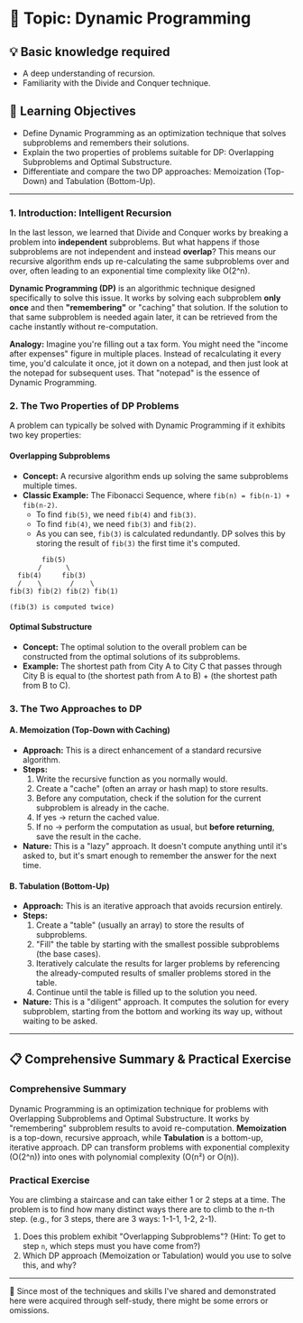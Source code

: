# 📖 Topic: Dynamic Programming

## 💡 Basic knowledge required

- A deep understanding of recursion.
- Familiarity with the Divide and Conquer technique.

## 🎯 Learning Objectives

- Define Dynamic Programming as an optimization technique that solves subproblems and remembers their solutions.
- Explain the two properties of problems suitable for DP: Overlapping Subproblems and Optimal Substructure.
- Differentiate and compare the two DP approaches: Memoization (Top-Down) and Tabulation (Bottom-Up).

---

### 1. Introduction: Intelligent Recursion

In the last lesson, we learned that Divide and Conquer works by breaking a problem into **independent** subproblems. But what happens if those subproblems are not independent and instead **overlap**? This means our recursive algorithm ends up re-calculating the same subproblems over and over, often leading to an exponential time complexity like O(2^n).

**Dynamic Programming (DP)** is an algorithmic technique designed specifically to solve this issue. It works by solving each subproblem **only once** and then **"remembering"** or "caching" that solution. If the solution to that same subproblem is needed again later, it can be retrieved from the cache instantly without re-computation.

**Analogy:** Imagine you're filling out a tax form. You might need the "income after expenses" figure in multiple places. Instead of recalculating it every time, you'd calculate it once, jot it down on a notepad, and then just look at the notepad for subsequent uses. That "notepad" is the essence of Dynamic Programming.

### 2. The Two Properties of DP Problems

A problem can typically be solved with Dynamic Programming if it exhibits two key properties:

#### Overlapping Subproblems
-   **Concept:** A recursive algorithm ends up solving the same subproblems multiple times.
-   **Classic Example:** The Fibonacci Sequence, where `fib(n) = fib(n-1) + fib(n-2)`.
    -   To find `fib(5)`, we need `fib(4)` and `fib(3)`.
    -   To find `fib(4)`, we need `fib(3)` and `fib(2)`.
    -   As you can see, `fib(3)` is calculated redundantly. DP solves this by storing the result of `fib(3)` the first time it's computed.
```
        fib(5)
       /      \
  fib(4)     fib(3)
  /    \       /    \
fib(3) fib(2) fib(2) fib(1)
 
(fib(3) is computed twice)
```

#### Optimal Substructure
-   **Concept:** The optimal solution to the overall problem can be constructed from the optimal solutions of its subproblems.
-   **Example:** The shortest path from City A to City C that passes through City B is equal to (the shortest path from A to B) + (the shortest path from B to C).

### 3. The Two Approaches to DP

#### A. Memoization (Top-Down with Caching)
-   **Approach:** This is a direct enhancement of a standard recursive algorithm.
-   **Steps:**
    1.  Write the recursive function as you normally would.
    2.  Create a "cache" (often an array or hash map) to store results.
    3.  Before any computation, check if the solution for the current subproblem is already in the cache.
    4.  If yes -> return the cached value.
    5.  If no -> perform the computation as usual, but **before returning**, save the result in the cache.
-   **Nature:** This is a "lazy" approach. It doesn't compute anything until it's asked to, but it's smart enough to remember the answer for the next time.

#### B. Tabulation (Bottom-Up)
-   **Approach:** This is an iterative approach that avoids recursion entirely.
-   **Steps:**
    1.  Create a "table" (usually an array) to store the results of subproblems.
    2.  "Fill" the table by starting with the smallest possible subproblems (the base cases).
    3.  Iteratively calculate the results for larger problems by referencing the already-computed results of smaller problems stored in the table.
    4.  Continue until the table is filled up to the solution you need.
-   **Nature:** This is a "diligent" approach. It computes the solution for every subproblem, starting from the bottom and working its way up, without waiting to be asked.

---

## 📋 Comprehensive Summary & Practical Exercise

### Comprehensive Summary

Dynamic Programming is an optimization technique for problems with Overlapping Subproblems and Optimal Substructure. It works by "remembering" subproblem results to avoid re-computation. **Memoization** is a top-down, recursive approach, while **Tabulation** is a bottom-up, iterative approach. DP can transform problems with exponential complexity (O(2^n)) into ones with polynomial complexity (O(n²) or O(n)).

### Practical Exercise

You are climbing a staircase and can take either 1 or 2 steps at a time. The problem is to find how many distinct ways there are to climb to the n-th step. (e.g., for 3 steps, there are 3 ways: 1-1-1, 1-2, 2-1).
1.  Does this problem exhibit "Overlapping Subproblems"? (Hint: To get to step `n`, which steps must you have come from?)
2.  Which DP approach (Memoization or Tabulation) would you use to solve this, and why?

---

📍 Since most of the techniques and skills I've shared and demonstrated here were acquired through self-study, there might be some errors or omissions.
